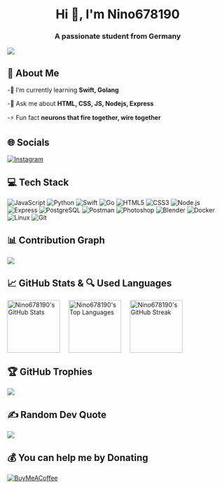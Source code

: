 

<h1 align="center">Hi 👋, I'm Nino678190</h1>
    
<h3 align="center">A passionate student from Germany</h3>
    
    
    
![](https://visitcount.itsvg.in/api?id=Nino678190&label=Profile%20Views&color=0&icon=0&pretty=true)

## 🚀 About Me
-🌱 I’m currently learning **Swift, Golang**

-💬 Ask me about **HTML, CSS, JS, Nodejs, Express**

-⚡ Fun fact **neurons that fire together, wire together**
    
    

## 🌐 Socials
[![Instagram](https://img.shields.io/badge/Instagram-%23E4405F.svg?logo=Instagram&logoColor=white)](https://instagram.com/nino.coding)
    
    
## 💻 Tech Stack

![JavaScript](https://img.shields.io/badge/javascript-%23F7DF1C.svg?style=for-the-badge&logo=javascript&logoColor=white) ![Python](https://img.shields.io/badge/python-%2335766F.svg?style=for-the-badge&logo=python&logoColor=white) ![Swift](https://img.shields.io/badge/swift-%23F05138.svg?style=for-the-badge&logo=swift&logoColor=white) ![Go](https://img.shields.io/badge/go-%2300ADD8.svg?style=for-the-badge&logo=go&logoColor=white) ![HTML5](https://img.shields.io/badge/html5-%23E34F26.svg?style=for-the-badge&logo=html5&logoColor=white) ![CSS3](https://img.shields.io/badge/css3-%231572B6.svg?style=for-the-badge&logo=css3&logoColor=white) ![Node.js](https://img.shields.io/badge/nodejs-%236DA55F.svg?style=for-the-badge&logo=node.js&logoColor=white) ![Express](https://img.shields.io/badge/express-%23404D59.svg?style=for-the-badge&logo=express&logoColor=white) ![PostgreSQL](https://img.shields.io/badge/postgresql-%233477A0.svg?style=for-the-badge&logo=postgresql&logoColor=white) ![Postman](https://img.shields.io/badge/postman-%23FF6C37.svg?style=for-the-badge&logo=postman&logoColor=white) ![Photoshop](https://img.shields.io/badge/photoshop-%2301A5E0.svg?style=for-the-badge&logo=adobe-photoshop&logoColor=white) ![Blender](https://img.shields.io/badge/blender-%23F5792A.svg?style=for-the-badge&logo=blender&logoColor=white) ![Docker](https://img.shields.io/badge/docker-%230db7ed.svg?style=for-the-badge&logo=docker&logoColor=white) ![Linux](https://img.shields.io/badge/linux-%23000000.svg?style=for-the-badge&logo=linux&logoColor=white) ![Git](https://img.shields.io/badge/git-%23F05032.svg?style=for-the-badge&logo=git&logoColor=white)
    
    

      
## 📊 Contribution Graph
![](https://github-readme-activity-graph.vercel.app/graph?username=Nino678190&bg_color=000000&color=ffffff&line=00ccf5&point=ffffff&area=true&hide_border=true)
    
    

    
## 📈 GitHub Stats & 🔍 Used Languages

<div style="display: flex; gap: 20px;">  
<img height="120px" src="https://github-readme-stats.vercel.app/api?username=Nino678190&theme=vue-dark&hide_border=false&include_all_commits=true&count_private=true" alt="Nino678190's GitHub Stats" /> 
<img height="120px" src="https://github-readme-stats.vercel.app/api/top-langs/?username=Nino678190&theme=vue-dark&hide_border=false&include_all_commits=true&count_private=false&layout=compact" alt="Nino678190's Top Languages" />  
<img height="120px" src="https://github-readme-streak-stats.herokuapp.com/?user=Nino678190&theme=vue-dark&hide_border=false" alt="Nino678190's GitHub Streak" /> 
</div>
      
      
    

    
## 🏆 GitHub Trophies
![](https://github-profile-trophy.vercel.app/?username=Nino678190&theme=dracula&no-frame=false&no-bg=false&margin-w=4)
      
    

    
## ✍️ Random Dev Quote  
![](https://quotes-github-readme.vercel.app/api?type=horizontal&theme=dracula)
    
    

    
## 💰 You can help me by Donating
[![BuyMeACoffee](https://img.shields.io/badge/Buy%20Me%20a%20Coffee-ffdd00?style=for-the-badge&logo=buy-me-a-coffee&logoColor=black)](https://buymeacoffee.com/stellplatzfinder)

      
    
    
